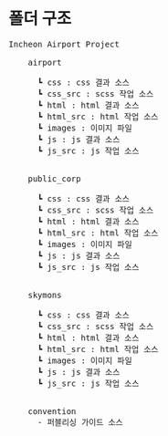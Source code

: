 # 폴더 구조

<pre>
Incheon Airport Project

    airport

      ┗ css : css 결과 소스
      ┗ css_src : scss 작업 소스
      ┗ html : html 결과 소스
      ┗ html_src : html 작업 소스
      ┗ images : 이미지 파일
      ┗ js : js 결과 소스
      ┗ js_src : js 작업 소스
      
           
    public_corp

      ┗ css : css 결과 소스
      ┗ css_src : scss 작업 소스
      ┗ html : html 결과 소스
      ┗ html_src : html 작업 소스
      ┗ images : 이미지 파일
      ┗ js : js 결과 소스
      ┗ js_src : js 작업 소스
      
           
    skymons

      ┗ css : css 결과 소스
      ┗ css_src : scss 작업 소스
      ┗ html : html 결과 소스
      ┗ html_src : html 작업 소스
      ┗ images : 이미지 파일
      ┗ js : js 결과 소스
      ┗ js_src : js 작업 소스
      
           
    convention
      - 퍼블리싱 가이드 소스
      
         
</pre>